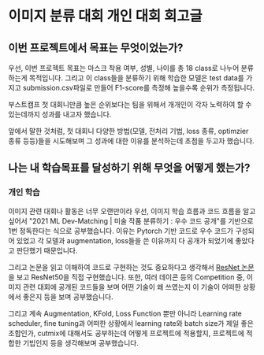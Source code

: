 # 이미지 분류 대회 개인 대회 회고글

## 이번 프로젝트에서 목표는 무엇이었는가?

우선, 이번 프로젝트 목표는 마스크 착용 여부, 성별, 나이를 총 18 class로 나누어 분류하는게 목적입니다. 그리고 이 class들을 분류하기 위해 학습한 모델은 test data를 가지고 submission.csv파일로 만들어 F1-score를 측정해 높을수록 순위가 측정됩니다.

부스트캠프 첫 대회니만큼 높은 순위보다는 팀을 위해서 개개인이 각자 노력하여 할 수 있는데까지 성과를 내고자 했습니다.

앞에서 말한 것처럼, 첫 대회니 다양한 방법(모델, 전처리 기법, loss 종류, optimzier 종류 등등)들을 시도해보며 그 성과에 대한 이유를 분석하는데 초점을 두고자 했습니다.

## 나는 내 학습목표를 달성하기 위해 무엇을 어떻게 했는가?

### 개인 학습

이미지 관련 대회나 활동은 너무 오랜만이라 우선, 이미지 학습 흐름과 코드 흐름을 알고 싶어서 "2021 ML Dev-Matching | 미술 작품 분류하기 : 우수 코드 공개"를 기반으로 1번 정독한다는 식으로 공부했습니다. 이유는 Pytorch 기반 코드로 우수 코드가 구성되어 있었고 각 모델과 augmentation, loss들을 쓴 이유까지 다 공개가 되었기에 좋았다고 판단했기 때문입니다. 

그리고 논문을 읽고 이해하여 코드로 구현하는 것도 중요하다고 생각해서 [ResNet 논문](https://arxiv.org/pdf/1512.03385.pdf)을 보고 ResNet50을 직접 구현했습니다. 또한, 여러 데이콘 등의 Competition 중, 이미지 관련 대회에 공개된 코드들을 보며 어떤 기술이 왜 쓰였는지 이 기술이 어떠한 상황에서 좋은지 등을 보며 공부했습니다.

그리고 계속 Augmentation, KFold, Loss Function 뿐만 아니라 Learning rate scheduler, fine tuning과 어떠한 상황에서 learning rate와 batch size가 제일 좋은 조합인가, cutmix에 대해서도 공부하는데 어떻게 프로젝트에 적용할지, 프로젝트에 적합한 기빕인지 등을 생각해보며 공부했습니다.
